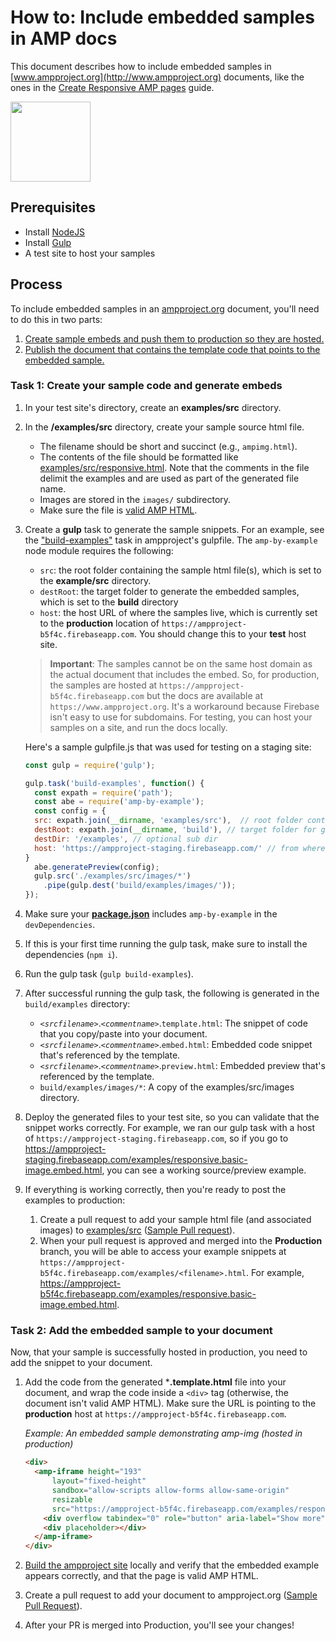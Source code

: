 # How to: Include embedded samples in AMP docs

This document describes how to include embedded samples in [www.ampproject.org](http://www.ampproject.org)
documents, like the ones in the [Create Responsive AMP
pages](https://www.ampproject.org/docs/guides/responsive/responsive_design#example:-embedding-a-youtube-video)
guide.

<img src="sample-embed.gif" width="128">


## Prerequisites

*   Install [NodeJS](https://nodejs.org/)
*   Install [Gulp](http://gulpjs.com/)
*   A test site to host your samples 

## Process

To include embedded samples in an [ampproject.org](https://www.ampproject.org/)
document, you'll need to do this in two parts:

1.  [Create sample embeds and push them to production so they are
    hosted.](#task-1-create-your-sample-code-and-generate-embeds)
1.  [Publish the document that contains the template code that points to the
    embedded sample.](#task-2-add-the-embedded-sample-to-your-document)

### Task 1: Create your sample code and generate embeds

1.  In your test site's directory, create an **examples/src** directory.
1.  In the **/examples/src** directory, create your sample source html file.
    *   The filename should be short and succinct (e.g., `ampimg.html`).
    *   The contents of the file should be formatted
        like [examples/src/responsive.html](https://github.com/ampproject/docs/blob/master/examples/src/responsive.html).
        Note that the comments in the file delimit the examples and are used as
        part of the generated file name.
    *   Images are stored in the `images/` subdirectory.
    *   Make sure the file is [valid AMP HTML](https://www.ampproject.org/docs/guides/validate).
1.  Create a **gulp** task to generate the sample snippets. For an example,
    see the ["build-examples"](https://github.com/ampproject/docs/blob/master/gulpfile.js#L16)
    task in ampproject's  gulpfile. The `amp-by-example` node module requires
    the following:
    *   `src`: the root folder containing the sample html file(s), which is set
        to the **example/src** directory.
    *  `destRoot`: the target folder to generate the embedded samples, which
        is set to the **build** directory
    *   `host`: the host URL of where the samples live, which is currently
        set to the **production** location of `https://ampproject-b5f4c.firebaseapp.com`.
        You should change this to your **test** host site.


    > **Important**: The samples cannot be on the same host domain as the actual
    > document that includes the embed. So, for production, the samples are hosted
    at `https://ampproject-b5f4c.firebaseapp.com` but the docs are available at
    `https://www.ampproject.org`.  It's a workaround because Firebase isn't easy
    to use for subdomains.  For testing, you can host your samples on a site,
    and run the docs locally.

    Here's a sample gulpfile.js that was used for testing on a staging site: 

    ```javascript
    const gulp = require('gulp');

    gulp.task('build-examples', function() {
      const expath = require('path');
      const abe = require('amp-by-example');
      const config = {
      src: expath.join(__dirname, 'examples/src'),  // root folder containing the samples
      destRoot: expath.join(__dirname, 'build'), // target folder for generated embeds 
      destDir: '/examples', // optional sub dir
      host: 'https://ampproject-staging.firebaseapp.com/' // from where the embeds are to be served
    }
      abe.generatePreview(config);
      gulp.src('./examples/src/images/*')
        .pipe(gulp.dest('build/examples/images/'));
    });
    ```

1.  Make sure your **[package.json](https://github.com/ampproject/docs/blob/master/package.json)**
    includes `amp-by-example` in the `devDependencies`.
1.  If this is your first time running the gulp task, make sure to install the
    dependencies (`npm i`).
1.  Run the gulp task (`gulp build-examples`).
1.  After successful running the gulp task, the following is generated in the
    `build/examples` directory:
    *  *`<srcfilename>`*.*`<commentname>`*.`template.html`: The snippet of code
        that you copy/paste into your document.
    *  *`<srcfilename>`*.*`<commentname>`*.`embed.html`: Embedded code snippet
        that's referenced by the template.
    *  *`<srcfilename>`*.*`<commentname>`*.`preview.html`: Embedded preview
        that's referenced by the template. 
    * `build/examples/images/*`: A copy of the examples/src/images directory. 

1.  Deploy the generated files to your test site, so you can validate that the
    snippet works correctly.  For example, we ran our gulp task with a host of
    `https://ampproject-staging.firebaseapp.com`, so if you go to https://ampproject-staging.firebaseapp.com/examples/responsive.basic-image.embed.html,
    you can see a working source/preview example.
1.  If everything is working correctly, then you're ready to post the examples
    to production:
    1.  Create a pull request to add your sample html file (and associated
        images) to [examples/src](https://github.com/ampproject/docs/tree/master/examples/src)
        ([Sample Pull request](https://github.com/ampproject/docs/pull/464)).
    1.  When your pull request is approved and merged into the **Production**
        branch, you will be able to access your example snippets at `https://ampproject-b5f4c.firebaseapp.com/examples/<filename>.html`.
        For example, https://ampproject-b5f4c.firebaseapp.com/examples/responsive.basic-image.embed.html. 

### Task 2: Add the embedded sample to your document

Now, that your sample is successfully hosted in production, you need to add the
snippet to your document.

1.  Add the code from the generated ***.template.html** file into your
    document, and wrap the code inside a `<div>` tag (otherwise, the document
    isn't valid AMP HTML).  Make sure the URL is pointing to the **production**
    host at `https://ampproject-b5f4c.firebaseapp.com`.

    *Example: An embedded sample demonstrating amp-img (hosted in production)*

    ```html
    <div>
      <amp-iframe height="193"
          layout="fixed-height"
          sandbox="allow-scripts allow-forms allow-same-origin"
          resizable
          src="https://ampproject-b5f4c.firebaseapp.com/examples/responsive.basic-image.embed.html">
        <div overflow tabindex="0" role="button" aria-label="Show more">Show full code</div>
        <div placeholder></div> 
      </amp-iframe>
    </div>
    ```

1.  [Build the ampproject site](https://github.com/ampproject/docs/blob/master/README.md)
    locally and verify that the embedded example appears correctly, and that the
    page is valid AMP HTML.
1.  Create a pull request to add your document to ampproject.org ([Sample Pull
    Request](https://github.com/ampproject/docs/pull/450/files#diff-b6a601e44c85912a896fa409685241ac)).
1.  After your PR is merged into Production, you'll see your changes!

